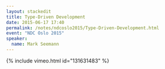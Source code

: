 ```yaml
---
layout: stackedit
title: Type-Driven Development
date: 2015-06-17 17:40
permalink: /notes/ndcoslo2015/Type-Driven-Development.html
event: "NDC Oslo 2015"
speaker:
  name: Mark Seemann
---
```


{% include vimeo.html id="131631483" %}